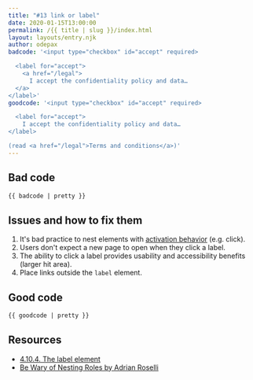 ```yaml
---
title: "#13 link or label"
date: 2020-01-15T13:00:00
permalink: /{{ title | slug }}/index.html
layout: layouts/entry.njk
author: odepax
badcode: '<input type="checkbox" id="accept" required>  

  <label for="accept">
    <a href="/legal">
      I accept the confidentiality policy and data…
  </a>
</label>'
goodcode: '<input type="checkbox" id="accept" required>

  <label for="accept">
    I accept the confidentiality policy and data…
</label> 

(read <a href="/legal">Terms and conditions</a>)'
---
```



<div class="section bad">

## Bad code

```html
{{ badcode | pretty }}
```
</div>

<div class="section">

## Issues and how to fix them

1. It's bad practice to nest elements with [activation behavior](https://www.w3.org/TR/html52/editing.html#activation-behavior) (e.g. click).
1. Users don't expect a new page to open when they click a label.
1. The ability to click a label provides usability and accessibility benefits (larger hit area).
1. Place links outside the `label` element.

</div>

<div class="section">

## Good code

```html
{{ goodcode | pretty }}
```
</div>

<div class="section">

## Resources

* [4.10.4. The label element](https://www.w3.org/TR/html52/sec-forms.html#the-label-element)
* [Be Wary of Nesting Roles by Adrian Roselli](https://adrianroselli.com/2016/12/be-wary-of-nesting-roles.html)

</div>
